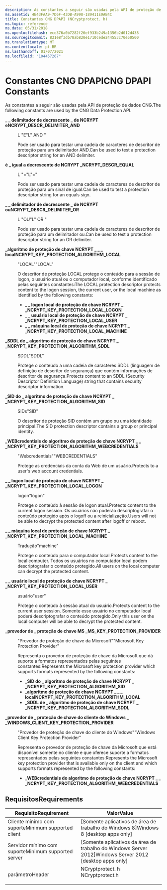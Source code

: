 ```yaml
---
description: As constantes a seguir são usadas pela API de proteção de dados CNG.
ms.assetid: 4E43FAA9-7D6F-43DB-A998-189411E0AB4C
title: Constantes CNG DPAPI (NCryptprotect. h)
ms.topic: reference
ms.date: 05/31/2018
ms.openlocfilehash: ece376a0b7282f26ef933b249a1356b2d012d438
ms.sourcegitcommit: 831e8f3db78ab820e1710cede244553c70e50500
ms.translationtype: MT
ms.contentlocale: pt-BR
ms.lasthandoff: 01/07/2021
ms.locfileid: "104457267"
---
```

# <a name="cng-dpapi-constants"></a><span data-ttu-id="ffcef-103">Constantes CNG DPAPI</span><span class="sxs-lookup"><span data-stu-id="ffcef-103">CNG DPAPI Constants</span></span>

<span data-ttu-id="ffcef-104">As constantes a seguir são usadas pela API de proteção de dados CNG.</span><span class="sxs-lookup"><span data-stu-id="ffcef-104">The following constants are used by the CNG Data Protection API.</span></span>

<dl> <dt>

<span data-ttu-id="ffcef-105"><span id="NCRYPT_DESCR_DELIMITER_AND"></span><span id="ncrypt_descr_delimiter_and"></span>**\_ \_ delimitador de decrescente \_ de NCRYPT e**</span><span class="sxs-lookup"><span data-stu-id="ffcef-105"><span id="NCRYPT_DESCR_DELIMITER_AND"></span><span id="ncrypt_descr_delimiter_and"></span>**NCRYPT\_DESCR\_DELIMITER\_AND**</span></span>
</dt> <dd> <dl> <dt>

<span data-ttu-id="ffcef-106">L "E"</span><span class="sxs-lookup"><span data-stu-id="ffcef-106">L" AND "</span></span>
</dt> <dt>



<span data-ttu-id="ffcef-107">Pode ser usado para testar uma cadeia de caracteres de descritor de proteção para um delimitador AND.</span><span class="sxs-lookup"><span data-stu-id="ffcef-107">Can be used to test a protection descriptor string for an AND delimiter.</span></span>


</dt> </dl> </dd> <dt>

<span data-ttu-id="ffcef-108"><span id="NCRYPT_DESCR_EQUAL"></span><span id="ncrypt_descr_equal"></span>**é \_ igual a decrescente de NCRYPT \_**</span><span class="sxs-lookup"><span data-stu-id="ffcef-108"><span id="NCRYPT_DESCR_EQUAL"></span><span id="ncrypt_descr_equal"></span>**NCRYPT\_DESCR\_EQUAL**</span></span>
</dt> <dd> <dl> <dt>

<span data-ttu-id="ffcef-109">L "="</span><span class="sxs-lookup"><span data-stu-id="ffcef-109">L"="</span></span>
</dt> <dt>



<span data-ttu-id="ffcef-110">Pode ser usado para testar uma cadeia de caracteres de descritor de proteção para um sinal de igual.</span><span class="sxs-lookup"><span data-stu-id="ffcef-110">Can be used to test a protection descriptor string for an equals sign.</span></span>


</dt> </dl> </dd> <dt>

<span data-ttu-id="ffcef-111"><span id="NCRYPT_DESCR_DELIMITER_OR"></span><span id="ncrypt_descr_delimiter_or"></span>**\_ \_ delimitador de decrescente \_ de NCRYPT ou**</span><span class="sxs-lookup"><span data-stu-id="ffcef-111"><span id="NCRYPT_DESCR_DELIMITER_OR"></span><span id="ncrypt_descr_delimiter_or"></span>**NCRYPT\_DESCR\_DELIMITER\_OR**</span></span>
</dt> <dd> <dl> <dt>

<span data-ttu-id="ffcef-112">L "OU"</span><span class="sxs-lookup"><span data-stu-id="ffcef-112">L" OR "</span></span>
</dt> <dt>



<span data-ttu-id="ffcef-113">Pode ser usado para testar uma cadeia de caracteres de descritor de proteção para um delimitador ou.</span><span class="sxs-lookup"><span data-stu-id="ffcef-113">Can be used to test a protection descriptor string for an OR delimiter.</span></span>


</dt> </dl> </dd> <dt>

<span data-ttu-id="ffcef-114"><span id="NCRYPT_KEY_PROTECTION_ALGORITHM_LOCAL"></span><span id="ncrypt_key_protection_algorithm_local"></span>**\_algoritmo de proteção de chave NCRYPT \_ \_ \_ local**</span><span class="sxs-lookup"><span data-stu-id="ffcef-114"><span id="NCRYPT_KEY_PROTECTION_ALGORITHM_LOCAL"></span><span id="ncrypt_key_protection_algorithm_local"></span>**NCRYPT\_KEY\_PROTECTION\_ALGORITHM\_LOCAL**</span></span>
</dt> <dd> <dl> <dt>

<span data-ttu-id="ffcef-115">"LOCAL"</span><span class="sxs-lookup"><span data-stu-id="ffcef-115">"LOCAL"</span></span>
</dt> <dt>



<span data-ttu-id="ffcef-116">O descritor de proteção LOCAL protege o conteúdo para a sessão de logon, o usuário atual ou o computador local, conforme identificado pelas seguintes constantes:</span><span class="sxs-lookup"><span data-stu-id="ffcef-116">The LOCAL protection descriptor protects content to the logon session, the current user, or the local machine as identified by the following constants:</span></span>

-   <span data-ttu-id="ffcef-117">**\_ \_ logon local de proteção de chave NCRYPT \_ \_**</span><span class="sxs-lookup"><span data-stu-id="ffcef-117">**NCRYPT\_KEY\_PROTECTION\_LOCAL\_LOGON**</span></span>
-   <span data-ttu-id="ffcef-118">**\_ \_ usuário local de proteção de chave NCRYPT \_ \_**</span><span class="sxs-lookup"><span data-stu-id="ffcef-118">**NCRYPT\_KEY\_PROTECTION\_LOCAL\_USER**</span></span>
-   <span data-ttu-id="ffcef-119">**\_ \_ máquina local de proteção de chave NCRYPT \_ \_**</span><span class="sxs-lookup"><span data-stu-id="ffcef-119">**NCRYPT\_KEY\_PROTECTION\_LOCAL\_MACHINE**</span></span>


</dt> </dl> </dd> <dt>

<span data-ttu-id="ffcef-120"><span id="NCRYPT_KEY_PROTECTION_ALGORITHM_SDDL"></span><span id="ncrypt_key_protection_algorithm_sddl"></span>**\_SDDL de \_ algoritmo de proteção de chave NCRYPT \_ \_**</span><span class="sxs-lookup"><span data-stu-id="ffcef-120"><span id="NCRYPT_KEY_PROTECTION_ALGORITHM_SDDL"></span><span id="ncrypt_key_protection_algorithm_sddl"></span>**NCRYPT\_KEY\_PROTECTION\_ALGORITHM\_SDDL**</span></span>
</dt> <dd> <dl> <dt>

<span data-ttu-id="ffcef-121">SDDL</span><span class="sxs-lookup"><span data-stu-id="ffcef-121">"SDDL"</span></span>
</dt> <dt>



<span data-ttu-id="ffcef-122">Protege o conteúdo a uma cadeia de caracteres SDDL (linguagem de definição de descritor de segurança) que contém informações de descritor de segurança.</span><span class="sxs-lookup"><span data-stu-id="ffcef-122">Protects content to an SDDL (Security Descriptor Definition Language) string that contains security descriptor information.</span></span>


</dt> </dl> </dd> <dt>

<span data-ttu-id="ffcef-123"><span id="NCRYPT_KEY_PROTECTION_ALGORITHM_SID"></span><span id="ncrypt_key_protection_algorithm_sid"></span>**\_SID do \_ algoritmo de proteção de chave NCRYPT \_ \_**</span><span class="sxs-lookup"><span data-stu-id="ffcef-123"><span id="NCRYPT_KEY_PROTECTION_ALGORITHM_SID"></span><span id="ncrypt_key_protection_algorithm_sid"></span>**NCRYPT\_KEY\_PROTECTION\_ALGORITHM\_SID**</span></span>
</dt> <dd> <dl> <dt>

<span data-ttu-id="ffcef-124">SIDs</span><span class="sxs-lookup"><span data-stu-id="ffcef-124">"SID"</span></span>
</dt> <dt>



<span data-ttu-id="ffcef-125">O descritor de proteção SID contém um grupo ou uma identidade principal.</span><span class="sxs-lookup"><span data-stu-id="ffcef-125">The SID protection descriptor contains a group or principal identity.</span></span>


</dt> </dl> </dd> <dt>

<span data-ttu-id="ffcef-126"><span id="NCRYPT_KEY_PROTECTION_ALGORITHM_WEBCREDENTIALS"></span><span id="ncrypt_key_protection_algorithm_webcredentials"></span>**\_WEBcredentials do algoritmo de proteção de chave NCRYPT \_ \_ \_**</span><span class="sxs-lookup"><span data-stu-id="ffcef-126"><span id="NCRYPT_KEY_PROTECTION_ALGORITHM_WEBCREDENTIALS"></span><span id="ncrypt_key_protection_algorithm_webcredentials"></span>**NCRYPT\_KEY\_PROTECTION\_ALGORITHM\_WEBCREDENTIALS**</span></span>
</dt> <dd> <dl> <dt>

<span data-ttu-id="ffcef-127">"Webcredentials"</span><span class="sxs-lookup"><span data-stu-id="ffcef-127">"WEBCREDENTIALS"</span></span>
</dt> <dt>



<span data-ttu-id="ffcef-128">Protege as credenciais da conta da Web de um usuário.</span><span class="sxs-lookup"><span data-stu-id="ffcef-128">Protects to a user's web account credentials.</span></span>


</dt> </dl> </dd> <dt>

<span data-ttu-id="ffcef-129"><span id="NCRYPT_KEY_PROTECTION_LOCAL_LOGON"></span><span id="ncrypt_key_protection_local_logon"></span>**\_ \_ logon local de proteção de chave NCRYPT \_ \_**</span><span class="sxs-lookup"><span data-stu-id="ffcef-129"><span id="NCRYPT_KEY_PROTECTION_LOCAL_LOGON"></span><span id="ncrypt_key_protection_local_logon"></span>**NCRYPT\_KEY\_PROTECTION\_LOCAL\_LOGON**</span></span>
</dt> <dd> <dl> <dt>

<span data-ttu-id="ffcef-130">logon</span><span class="sxs-lookup"><span data-stu-id="ffcef-130">"logon"</span></span>
</dt> <dt>



<span data-ttu-id="ffcef-131">Protege o conteúdo à sessão de logon atual.</span><span class="sxs-lookup"><span data-stu-id="ffcef-131">Protects content to the current logon session.</span></span> <span data-ttu-id="ffcef-132">Os usuários não poderão descriptografar o conteúdo protegido após o logoff ou a reinicialização.</span><span class="sxs-lookup"><span data-stu-id="ffcef-132">Users will not be able to decrypt the protected content after logoff or reboot.</span></span>


</dt> </dl> </dd> <dt>

<span data-ttu-id="ffcef-133"><span id="NCRYPT_KEY_PROTECTION_LOCAL_MACHINE"></span><span id="ncrypt_key_protection_local_machine"></span>**\_ \_ máquina local de proteção de chave NCRYPT \_ \_**</span><span class="sxs-lookup"><span data-stu-id="ffcef-133"><span id="NCRYPT_KEY_PROTECTION_LOCAL_MACHINE"></span><span id="ncrypt_key_protection_local_machine"></span>**NCRYPT\_KEY\_PROTECTION\_LOCAL\_MACHINE**</span></span>
</dt> <dd> <dl> <dt>

<span data-ttu-id="ffcef-134">Tradução</span><span class="sxs-lookup"><span data-stu-id="ffcef-134">"machine"</span></span>
</dt> <dt>



<span data-ttu-id="ffcef-135">Protege o conteúdo para o computador local.</span><span class="sxs-lookup"><span data-stu-id="ffcef-135">Protects content to the local computer.</span></span> <span data-ttu-id="ffcef-136">Todos os usuários no computador local podem descriptografar o conteúdo protegido.</span><span class="sxs-lookup"><span data-stu-id="ffcef-136">All users on the local computer can decrypt the protected content.</span></span>


</dt> </dl> </dd> <dt>

<span data-ttu-id="ffcef-137"><span id="NCRYPT_KEY_PROTECTION_LOCAL_USER"></span><span id="ncrypt_key_protection_local_user"></span>**\_ \_ usuário local de proteção de chave NCRYPT \_ \_**</span><span class="sxs-lookup"><span data-stu-id="ffcef-137"><span id="NCRYPT_KEY_PROTECTION_LOCAL_USER"></span><span id="ncrypt_key_protection_local_user"></span>**NCRYPT\_KEY\_PROTECTION\_LOCAL\_USER**</span></span>
</dt> <dd> <dl> <dt>

<span data-ttu-id="ffcef-138">usuário</span><span class="sxs-lookup"><span data-stu-id="ffcef-138">"user"</span></span>
</dt> <dt>



<span data-ttu-id="ffcef-139">Protege o conteúdo à sessão atual do usuário.</span><span class="sxs-lookup"><span data-stu-id="ffcef-139">Protects content to the current user session.</span></span> <span data-ttu-id="ffcef-140">Somente esse usuário no computador local poderá descriptografar o conteúdo protegido.</span><span class="sxs-lookup"><span data-stu-id="ffcef-140">Only this user on the local computer will be able to decrypt the protected content.</span></span>


</dt> </dl> </dd> <dt>

<span data-ttu-id="ffcef-141"><span id="MS_KEY_PROTECTION_PROVIDER"></span><span id="ms_key_protection_provider"></span>**\_provedor de \_ proteção de chave MS \_**</span><span class="sxs-lookup"><span data-stu-id="ffcef-141"><span id="MS_KEY_PROTECTION_PROVIDER"></span><span id="ms_key_protection_provider"></span>**MS\_KEY\_PROTECTION\_PROVIDER**</span></span>
</dt> <dd> <dl> <dt>

<span data-ttu-id="ffcef-142">"Provedor de proteção de chave da Microsoft"</span><span class="sxs-lookup"><span data-stu-id="ffcef-142">"Microsoft Key Protection Provider"</span></span>
</dt> <dt>



<span data-ttu-id="ffcef-143">Representa o provedor de proteção de chave da Microsoft que dá suporte a formatos representados pelas seguintes constantes:</span><span class="sxs-lookup"><span data-stu-id="ffcef-143">Represents the Microsoft key protection provider which supports formats represented by the following constants:</span></span>

-   <span data-ttu-id="ffcef-144">**\_SID do \_ algoritmo de proteção de chave NCRYPT \_ \_**</span><span class="sxs-lookup"><span data-stu-id="ffcef-144">**NCRYPT\_KEY\_PROTECTION\_ALGORITHM\_SID**</span></span>
-   <span data-ttu-id="ffcef-145">**\_algoritmo de proteção de chave NCRYPT \_ \_ \_ local**</span><span class="sxs-lookup"><span data-stu-id="ffcef-145">**NCRYPT\_KEY\_PROTECTION\_ALGORITHM\_LOCAL**</span></span>
-   <span data-ttu-id="ffcef-146">**\_SDDL de \_ algoritmo de proteção de chave NCRYPT \_ \_**</span><span class="sxs-lookup"><span data-stu-id="ffcef-146">**NCRYPT\_KEY\_PROTECTION\_ALGORITHM\_SDDL**</span></span>


</dt> </dl> </dd> <dt>

<span data-ttu-id="ffcef-147"><span id="WINDOWS_CLIENT_KEY_PROTECTION_PROVIDER"></span><span id="windows_client_key_protection_provider"></span>**\_provedor de \_ proteção de chave do cliente do Windows \_ \_**</span><span class="sxs-lookup"><span data-stu-id="ffcef-147"><span id="WINDOWS_CLIENT_KEY_PROTECTION_PROVIDER"></span><span id="windows_client_key_protection_provider"></span>**WINDOWS\_CLIENT\_KEY\_PROTECTION\_PROVIDER**</span></span>
</dt> <dd> <dl> <dt>

<span data-ttu-id="ffcef-148">"Provedor de proteção de chave do cliente do Windows"</span><span class="sxs-lookup"><span data-stu-id="ffcef-148">"Windows Client Key Protection Provider"</span></span>
</dt> <dt>



<span data-ttu-id="ffcef-149">Representa o provedor de proteção de chave da Microsoft que está disponível somente no cliente e que oferece suporte a formatos representados pelas seguintes constantes:</span><span class="sxs-lookup"><span data-stu-id="ffcef-149">Represents the Microsoft key protection provider that is available only on the client and which supports formats represented by the following constants:</span></span>

-   <span data-ttu-id="ffcef-150">**\_WEBcredentials do algoritmo de proteção de chave NCRYPT \_ \_ \_**</span><span class="sxs-lookup"><span data-stu-id="ffcef-150">**NCRYPT\_KEY\_PROTECTION\_ALGORITHM\_WEBCREDENTIALS**</span></span>


</dt> </dl> </dd> </dl>

## <a name="requirements"></a><span data-ttu-id="ffcef-151">Requisitos</span><span class="sxs-lookup"><span data-stu-id="ffcef-151">Requirements</span></span>



| <span data-ttu-id="ffcef-152">Requisito</span><span class="sxs-lookup"><span data-stu-id="ffcef-152">Requirement</span></span> | <span data-ttu-id="ffcef-153">Valor</span><span class="sxs-lookup"><span data-stu-id="ffcef-153">Value</span></span> |
|-------------------------------------|--------------------------------------------------------------------------------------------|
| <span data-ttu-id="ffcef-154">Cliente mínimo com suporte</span><span class="sxs-lookup"><span data-stu-id="ffcef-154">Minimum supported client</span></span><br/> | <span data-ttu-id="ffcef-155">\[Somente aplicativos de área de trabalho do Windows 8\]</span><span class="sxs-lookup"><span data-stu-id="ffcef-155">Windows 8 \[desktop apps only\]</span></span><br/>                                                 |
| <span data-ttu-id="ffcef-156">Servidor mínimo com suporte</span><span class="sxs-lookup"><span data-stu-id="ffcef-156">Minimum supported server</span></span><br/> | <span data-ttu-id="ffcef-157">\[Somente aplicativos da área de trabalho do Windows Server 2012\]</span><span class="sxs-lookup"><span data-stu-id="ffcef-157">Windows Server 2012 \[desktop apps only\]</span></span><br/>                                       |
| <span data-ttu-id="ffcef-158">parâmetro</span><span class="sxs-lookup"><span data-stu-id="ffcef-158">Header</span></span><br/>                   | <dl> <span data-ttu-id="ffcef-159"><dt>NCryptprotect. h</dt></span><span class="sxs-lookup"><span data-stu-id="ffcef-159"><dt>NCryptprotect.h</dt></span></span> </dl> |



 

 





